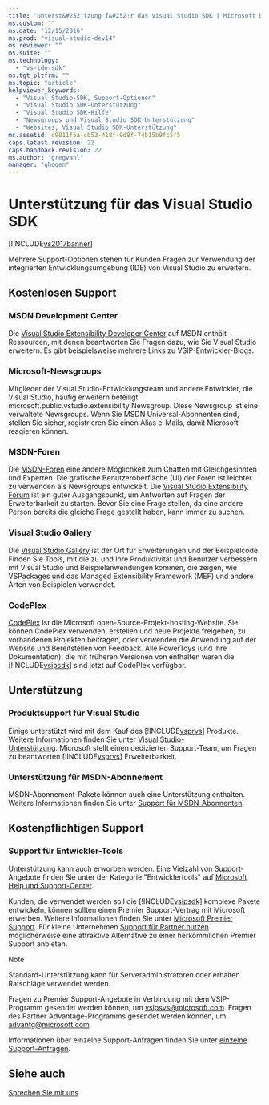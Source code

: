 ```yaml
---
title: "Unterst&#252;tzung f&#252;r das Visual Studio SDK | Microsoft Docs"
ms.custom: ""
ms.date: "12/15/2016"
ms.prod: "visual-studio-dev14"
ms.reviewer: ""
ms.suite: ""
ms.technology: 
  - "vs-ide-sdk"
ms.tgt_pltfrm: ""
ms.topic: "article"
helpviewer_keywords: 
  - "Visual Studio-SDK, Support-Optionen"
  - "Visual Studio SDK-Unterstützung"
  - "Visual Studio SDK-Hilfe"
  - "Newsgroups und Visual Studio SDK-Unterstützung"
  - "Websites, Visual Studio SDK-Unterstützung"
ms.assetid: d9011f5a-cb53-418f-9d8f-74b15b9fc5f5
caps.latest.revision: 22
caps.handback.revision: 22
ms.author: "gregvanl"
manager: "ghogen"
---
```

# Unterst&#252;tzung f&#252;r das Visual Studio SDK
[!INCLUDE[vs2017banner](../code-quality/includes/vs2017banner.md)]

Mehrere Support\-Optionen stehen für Kunden Fragen zur Verwendung der integrierten Entwicklungsumgebung \(IDE\) von Visual Studio zu erweitern.  
  
## Kostenlosen Support  
  
### MSDN Development Center  
 Die [Visual Studio Extensibility Developer Center](http://go.microsoft.com/fwlink/?LinkID=84381) auf MSDN enthält Ressourcen, mit denen beantworten Sie Fragen dazu, wie Sie Visual Studio erweitern. Es gibt beispielsweise mehrere Links zu VSIP\-Entwickler\-Blogs.  
  
### Microsoft\-Newsgroups  
 Mitglieder der Visual Studio\-Entwicklungsteam und andere Entwickler, die Visual Studio, häufig erweitern beteiligt microsoft.public.vstudio.extensibility Newsgroup. Diese Newsgroup ist eine verwaltete Newsgroups. Wenn Sie MSDN Universal\-Abonnenten sind, stellen Sie sicher, registrieren Sie einen Alias e\-Mails, damit Microsoft reagieren können.  
  
### MSDN\-Foren  
 Die [MSDN\-Foren](http://go.microsoft.com/fwlink/?LinkID=76632) eine andere Möglichkeit zum Chatten mit Gleichgesinnten und Experten. Die grafische Benutzeroberfläche \(UI\) der Foren ist leichter zu verwenden als Newsgroups entwickelt. Die [Visual Studio Extensibility Forum](http://go.microsoft.com/fwlink/?LinkID=121964) ist ein guter Ausgangspunkt, um Antworten auf Fragen der Erweiterbarkeit zu starten. Bevor Sie eine Frage stellen, da eine andere Person bereits die gleiche Frage gestellt haben, kann immer zu suchen.  
  
### Visual Studio Gallery  
 Die [Visual Studio Gallery](http://visualstudiogallery.msdn.microsoft.com/) ist der Ort für Erweiterungen und der Beispielcode. Finden Sie Tools, mit die zu und Ihre Produktivität und Benutzer verbessern mit Visual Studio und Beispielanwendungen kommen, die zeigen, wie VSPackages und das Managed Extensibility Framework \(MEF\) und andere Arten von Beispielen verwendet.  
  
### CodePlex  
 [CodePlex](http://go.microsoft.com/fwlink/?LinkId=76627) ist die Microsoft open\-Source\-Projekt\-hosting\-Website. Sie können CodePlex verwenden, erstellen und neue Projekte freigeben, zu vorhandenen Projekten beitragen, oder verwenden die Anwendung auf der Website und Bereitstellen von Feedback. Alle PowerToys \(und ihre Dokumentation\), die mit früheren Versionen von enthalten waren die [!INCLUDE[vsipsdk](../extensibility/includes/vsipsdk_md.md)] sind jetzt auf CodePlex verfügbar.  
  
## Unterstützung  
  
### Produktsupport für Visual Studio  
 Einige unterstützt wird mit dem Kauf des [!INCLUDE[vsprvs](../code-quality/includes/vsprvs_md.md)] Produkte. Weitere Informationen finden Sie unter [Visual Studio\-Unterstützung](http://msdn.microsoft.com/vstudio/cc136615.aspx). Microsoft stellt einen dedizierten Support\-Team, um Fragen zu beantworten [!INCLUDE[vsprvs](../code-quality/includes/vsprvs_md.md)] Erweiterbarkeit.  
  
### Unterstützung für MSDN\-Abonnement  
 MSDN\-Abonnement\-Pakete können auch eine Unterstützung enthalten. Weitere Informationen finden Sie unter [Support für MSDN\-Abonnenten](https://msdn.microsoft.com/subscriptions/aa718661.aspx).  
  
## Kostenpflichtigen Support  
  
### Support für Entwickler\-Tools  
 Unterstützung kann auch erworben werden. Eine Vielzahl von Support\-Angebote finden Sie unter der Kategorie "Entwicklertools" auf [Microsoft Help und Support\-Center](http://go.microsoft.com/fwlink/?LinkID=82383).  
  
 Kunden, die verwendet werden soll die [!INCLUDE[vsipsdk](../extensibility/includes/vsipsdk_md.md)] komplexe Pakete entwickeln, können sollten einen Premier Support\-Vertrag mit Microsoft erwerben. Weitere Informationen finden Sie unter [Microsoft Premier Support](http://go.microsoft.com/fwlink/?LinkID=76660). Für kleine Unternehmen [Support für Partner nutzen](http://www.microsoft.com/services/microsoftservices/srv_mspa.mspx) möglicherweise eine attraktive Alternative zu einer herkömmlichen Premier Support anbieten.  
  
> [!NOTE]
>  Standard\-Unterstützung kann für Serveradministratoren oder erhalten Ratschläge verwendet werden.  
  
 Fragen zu Premier Support\-Angebote in Verbindung mit dem VSIP\-Programm gesendet werden können, um [vsipsvs@microsoft.com](mailto:vsipsvs@microsoft.com). Fragen des Partner Advantage\-Programms gesendet werden können, um [advantg@microsoft.com](mailto:advantg@microsoft.com).  
  
 Informationen über einzelne Support\-Anfragen finden Sie unter [einzelne Support\-Anfragen](http://go.microsoft.com/fwlink/?LinkID=82385).  
  
## Siehe auch  
 [Sprechen Sie mit uns](../ide/talk-to-us.md)